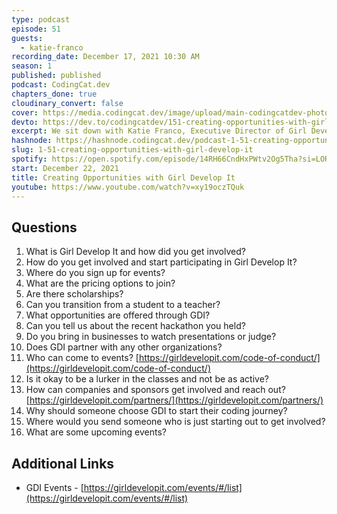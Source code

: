 ```yaml
---
type: podcast
episode: 51
guests:
  - katie-franco
recording_date: December 17, 2021 10:30 AM
season: 1
published: published
podcast: CodingCat.dev
chapters_done: true
cloudinary_convert: false
cover: https://media.codingcat.dev/image/upload/main-codingcatdev-photo/Creating_Opportunities_with_Girl_Develop_It.png
devto: https://dev.to/codingcatdev/151-creating-opportunities-with-girl-develop-it-nff
excerpt: We sit down with Katie Franco, Executive Director of Girl Develop It. We dive into how they support woman and non-binary people in the development space.
hashnode: https://hashnode.codingcat.dev/podcast-1-51-creating-opportunities-with-girl-develop-it
slug: 1-51-creating-opportunities-with-girl-develop-it
spotify: https://open.spotify.com/episode/14RH66CndHxPWtv2Og5Tha?si=LOR6ep4GRvaqE6Hos6gQEQ
start: December 22, 2021
title: Creating Opportunities with Girl Develop It
youtube: https://www.youtube.com/watch?v=xy19oczTQuk
---
```


## Questions

1. What is Girl Develop It and how did you get involved?
2. How do you get involved and start participating in Girl Develop It?
3. Where do you sign up for events?
4. What are the pricing options to join?
5. Are there scholarships?
6. Can you transition from a student to a teacher?
7. What opportunities are offered through GDI?
8. Can you tell us about the recent hackathon you held?
9. Do you bring in businesses to watch presentations or judge?
10. Does GDI partner with any other organizations?
11. Who can come to events?
    [https://girldevelopit.com/code-of-conduct/](https://girldevelopit.com/code-of-conduct/)
12. Is it okay to be a lurker in the classes and not be as active?
13. How can companies and sponsors get involved and reach out?
    [https://girldevelopit.com/partners/](https://girldevelopit.com/partners/)
14. Why should someone choose GDI to start their coding journey?
15. Where would you send someone who is just starting out to get involved?
16. What are some upcoming events?

## Additional Links

- GDI Events - [https://girldevelopit.com/events/#/list](https://girldevelopit.com/events/#/list)
